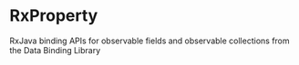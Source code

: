 # RxProperty
RxJava binding APIs for observable fields and observable collections from the Data Binding Library
